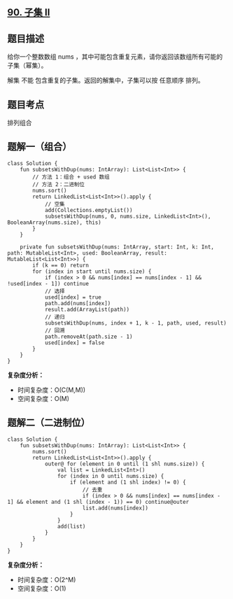 ## [90. 子集 II](https://leetcode.cn/problems/subsets-ii/description/)

## 题目描述

给你一个整数数组 nums ，其中可能包含重复元素，请你返回该数组所有可能的子集（幂集）。

解集 不能 包含重复的子集。返回的解集中，子集可以按 任意顺序 排列。

## 题目考点

排列组合

## 题解一（组合）
 
```
class Solution {
    fun subsetsWithDup(nums: IntArray): List<List<Int>> {
        // 方法 1：组合 + used 数组
        // 方法 2：二进制位
        nums.sort()
        return LinkedList<List<Int>>().apply {
            // 空集
            add(Collections.emptyList())
            subsetsWithDup(nums, 0, nums.size, LinkedList<Int>(), BooleanArray(nums.size), this)
        }
    }

    private fun subsetsWithDup(nums: IntArray, start: Int, k: Int, path: MutableList<Int>, used: BooleanArray, result: MutableList<List<Int>>) {
        if (k == 0) return
        for (index in start until nums.size) {
            if (index > 0 && nums[index] == nums[index - 1] && !used[index - 1]) continue
            // 选择
            used[index] = true
            path.add(nums[index])
            result.add(ArrayList(path))
            // 递归
            subsetsWithDup(nums, index + 1, k - 1, path, used, result)
            // 回溯
            path.removeAt(path.size - 1)
            used[index] = false
        }
    }
}
```

**复杂度分析：**

- 时间复杂度：O(C(M,M))
- 空间复杂度：O(M) 

## 题解二（二进制位）

```
class Solution {
    fun subsetsWithDup(nums: IntArray): List<List<Int>> {
        nums.sort()
        return LinkedList<List<Int>>().apply {
            outer@ for (element in 0 until (1 shl nums.size)) {
                val list = LinkedList<Int>()
                for (index in 0 until nums.size) {
                    if (element and (1 shl index) != 0) {
                        // 去重
                        if (index > 0 && nums[index] == nums[index - 1] && element and (1 shl (index - 1)) == 0) continue@outer
                        list.add(nums[index])
                    }
                }
                add(list)
            }
        }
    }
}
```

**复杂度分析：**

- 时间复杂度：O(2^M)
- 空间复杂度：O(1) 
